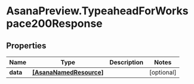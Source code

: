 # AsanaPreview.TypeaheadForWorkspace200Response

## Properties

Name | Type | Description | Notes
------------ | ------------- | ------------- | -------------
**data** | [**[AsanaNamedResource]**](AsanaNamedResource.md) |  | [optional] 


